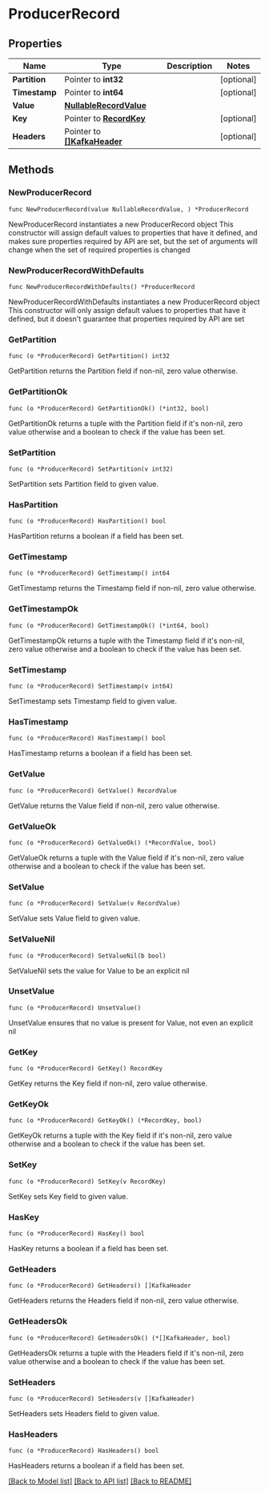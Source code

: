 # ProducerRecord

## Properties

Name | Type | Description | Notes
------------ | ------------- | ------------- | -------------
**Partition** | Pointer to **int32** |  | [optional] 
**Timestamp** | Pointer to **int64** |  | [optional] 
**Value** | [**NullableRecordValue**](RecordValue.md) |  | 
**Key** | Pointer to [**RecordKey**](RecordKey.md) |  | [optional] 
**Headers** | Pointer to [**[]KafkaHeader**](KafkaHeader.md) |  | [optional] 

## Methods

### NewProducerRecord

`func NewProducerRecord(value NullableRecordValue, ) *ProducerRecord`

NewProducerRecord instantiates a new ProducerRecord object
This constructor will assign default values to properties that have it defined,
and makes sure properties required by API are set, but the set of arguments
will change when the set of required properties is changed

### NewProducerRecordWithDefaults

`func NewProducerRecordWithDefaults() *ProducerRecord`

NewProducerRecordWithDefaults instantiates a new ProducerRecord object
This constructor will only assign default values to properties that have it defined,
but it doesn't guarantee that properties required by API are set

### GetPartition

`func (o *ProducerRecord) GetPartition() int32`

GetPartition returns the Partition field if non-nil, zero value otherwise.

### GetPartitionOk

`func (o *ProducerRecord) GetPartitionOk() (*int32, bool)`

GetPartitionOk returns a tuple with the Partition field if it's non-nil, zero value otherwise
and a boolean to check if the value has been set.

### SetPartition

`func (o *ProducerRecord) SetPartition(v int32)`

SetPartition sets Partition field to given value.

### HasPartition

`func (o *ProducerRecord) HasPartition() bool`

HasPartition returns a boolean if a field has been set.

### GetTimestamp

`func (o *ProducerRecord) GetTimestamp() int64`

GetTimestamp returns the Timestamp field if non-nil, zero value otherwise.

### GetTimestampOk

`func (o *ProducerRecord) GetTimestampOk() (*int64, bool)`

GetTimestampOk returns a tuple with the Timestamp field if it's non-nil, zero value otherwise
and a boolean to check if the value has been set.

### SetTimestamp

`func (o *ProducerRecord) SetTimestamp(v int64)`

SetTimestamp sets Timestamp field to given value.

### HasTimestamp

`func (o *ProducerRecord) HasTimestamp() bool`

HasTimestamp returns a boolean if a field has been set.

### GetValue

`func (o *ProducerRecord) GetValue() RecordValue`

GetValue returns the Value field if non-nil, zero value otherwise.

### GetValueOk

`func (o *ProducerRecord) GetValueOk() (*RecordValue, bool)`

GetValueOk returns a tuple with the Value field if it's non-nil, zero value otherwise
and a boolean to check if the value has been set.

### SetValue

`func (o *ProducerRecord) SetValue(v RecordValue)`

SetValue sets Value field to given value.


### SetValueNil

`func (o *ProducerRecord) SetValueNil(b bool)`

 SetValueNil sets the value for Value to be an explicit nil

### UnsetValue
`func (o *ProducerRecord) UnsetValue()`

UnsetValue ensures that no value is present for Value, not even an explicit nil
### GetKey

`func (o *ProducerRecord) GetKey() RecordKey`

GetKey returns the Key field if non-nil, zero value otherwise.

### GetKeyOk

`func (o *ProducerRecord) GetKeyOk() (*RecordKey, bool)`

GetKeyOk returns a tuple with the Key field if it's non-nil, zero value otherwise
and a boolean to check if the value has been set.

### SetKey

`func (o *ProducerRecord) SetKey(v RecordKey)`

SetKey sets Key field to given value.

### HasKey

`func (o *ProducerRecord) HasKey() bool`

HasKey returns a boolean if a field has been set.

### GetHeaders

`func (o *ProducerRecord) GetHeaders() []KafkaHeader`

GetHeaders returns the Headers field if non-nil, zero value otherwise.

### GetHeadersOk

`func (o *ProducerRecord) GetHeadersOk() (*[]KafkaHeader, bool)`

GetHeadersOk returns a tuple with the Headers field if it's non-nil, zero value otherwise
and a boolean to check if the value has been set.

### SetHeaders

`func (o *ProducerRecord) SetHeaders(v []KafkaHeader)`

SetHeaders sets Headers field to given value.

### HasHeaders

`func (o *ProducerRecord) HasHeaders() bool`

HasHeaders returns a boolean if a field has been set.


[[Back to Model list]](../README.md#documentation-for-models) [[Back to API list]](../README.md#documentation-for-api-endpoints) [[Back to README]](../README.md)


